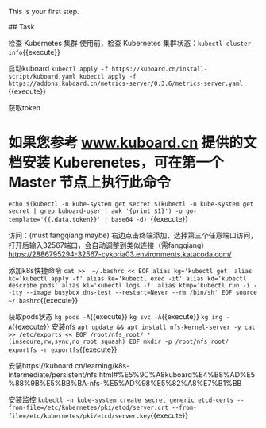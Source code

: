 This is your first step.

## Task

检查 Kubernetes 集群
使用前，检查 Kubernetes 集群状态：`kubectl cluster-info`{{execute}}

启动kuboard
`kubectl apply -f https://kuboard.cn/install-script/kuboard.yaml
kubectl apply -f https://addons.kuboard.cn/metrics-server/0.3.6/metrics-server.yaml
`{{execute}}

获取token
# 如果您参考 www.kuboard.cn 提供的文档安装 Kuberenetes，可在第一个 Master 节点上执行此命令
`echo $(kubectl -n kube-system get secret $(kubectl -n kube-system get secret | grep kuboard-user | awk '{print $1}') -o go-template='{{.data.token}}' | base64 -d)
`{{execute}}

访问：(must fangqiang maybe)
右边点击终端添加，选择第三个任意端口访问，打开后输入32567端口，会自动调整到类似连接（需fangqiang）
https://2886795294-32567-cykoria03.environments.katacoda.com/

添加k8s快捷命令
`cat >>  ~/.bashrc << EOF
alias kg='kubectl get'
alias kc='kubectl apply -f'
alias ke='kubectl exec -it'
alias kd='kubectl describe pods'
alias kl='kubectl logs -f'
alias ktmp='kubectl run -i --tty --image busybox dns-test --restart=Never --rm /bin/sh'
EOF
source ~/.bashrc`{{execute}}

获取pods状态
`kg pods -A`{{execute}}
`kg svc -A`{{execute}}
`kg ing -A`{{execute}}
安装nfs
`apt update && apt install nfs-kernel-server -y
cat >> /etc/exports << EOF
/root/nfs_root/ *(insecure,rw,sync,no_root_squash)
EOF
mkdir -p /root/nfs_root/
exportfs -r
exportfs`{{execute}}

安装https://kuboard.cn/learning/k8s-intermediate/persistent/nfs.html#%E5%9C%A8kuboard%E4%B8%AD%E5%88%9B%E5%BB%BA-nfs-%E5%AD%98%E5%82%A8%E7%B1%BB

安装监控
`kubectl -n kube-system create secret generic etcd-certs --from-file=/etc/kubernetes/pki/etcd/server.crt --from-file=/etc/kubernetes/pki/etcd/server.key`{{execute}}



